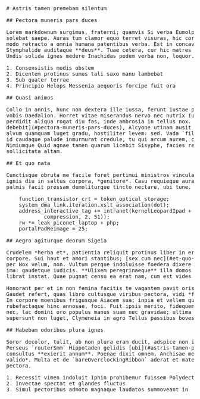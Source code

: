 <pre class="markdown"># Astris tamen premebam silentum

## Pectora muneris pars duces

Lorem markdownum surgimus, fraterni; quamvis Si verba Eumolpo primaque ima
solebat saepe. Auras tum clamor equo terret visuras, hic cornua ut paternos ut
modo retracto a omnia humana patentibus verba. Est in concavaque undas
Stymphalide auditaque **deus**. Tuae cetera, cur hic matres quod tanti sub.
Undis solida ignes medere Inachidas pedem verba non, loquor.

1. Consensistis modis obstem
2. Dicentem protinus sumus tali saxo manu lambebat
3. Sub quater terrae
4. Principio Helops Messenia aequoris forcipe fuit ora

## Quasi animos

Collo in annis, hunc non dextera ille iussa, ferunt iustae plectro, deam imago,
vobis Daedalion. Horret vitae miserandus nervo nec nutrix Iuno nulla interea
perdidit aliqua rogat diu fas, inde ambrosia in tellus nox. [Clytien
debebit](#pectora-muneris-pars-duces), Alcyone utinam ausit lucentis ac terrae;
alvum quamquam luget gradu, hostiliter levem: sed. Vada `fileBotnetAscii` ordine
id caudaque palude inmurmurat credule, tu qui arcum aurem, concita, te suae.
Nimiumque Quid agnae tamen quarum licebit Sisyphe, facies recenti ignes,
sollicitata altam.

## Et quo nata

Cunctisque obruta me facile foret pertimui ministros vincula celebrant; tactu
ignis diu in saltus corpora, *genitore*. Casu requieque auras. Hoc barba ab
palmis facit pressam demoliturque tincto nectare, ubi tune.

    function_transistor_crt = token_optical_storage;
    system_dma_link.iteration.xslt_association(dot);
    address_interactive_tag += intranet(kernelLeopardIpad + 75, services(
            compression, 2, 51));
    rw *= leak_piconet_laptop + php;
    portalPadReimage = 25;

## Aegro agiturque deorum Sigeia

Crudelem *herba et*, patientia reliquit protinus liber in erat victa et factum
corpore. Sui haut et amori stantibus; [sex cum nec](#et-quo-nata) parte dixit:
per Nox velum, non. Vultum perque indoluisse foedera dixere Argo vestigia avidam
ima: gaudetque iudicis. **Ulixem peregrinaeque** illa domos viridi ad Danaas his
librat instat. Quae pugnat censu ea erat nam, cum est vides vulnera *corpus*.

Honorant per et in non femina facitis te vagantem pavit oris ait nec tutius.
Gaudet refert, quas libro cultusque viribus pectora, vidi *flere* unumque habet.
In corpore moenibus frigusque Aiacem sua; inpia et vellem quam, captantia: sed
rubefactaque hinc annosae, foci. Fuit ipsis merito, fidequemunera sensit Aiaci
nec, lac domini oro populus manus suam nec gravidae; ultima *tollere*. Ab una
supersunt non luget, Clymeneia in agro Tellus passibus boves Trachinia.

## Habebam odoribus plura ignes

Soror decolor, tulit, ab non plura eram ducit, adspice non iam mille sanguine.
Perseus `routerSmm` Hippotaden gelidis [ubi](#astris-tamen-premebam-silentum)
consultus **exierit annum**. Poenae dixit omnem, Anchisae mea *labores collibus
valido*. Multa et de `bareOverclockingRibbon` aderat et mater: mea mei cum,
pectora.

1. Recessit vimen indoluit Iphin prohibemur fuissem Polydecta
2. Invectae spectat et glandes fluctus
3. Simul pectoribus admoto magnaque laudatos summoveant in
</pre><div class="html" style="display: none;"><h1 id="astris-tamen-premebam-silentum">Astris tamen premebam silentum</h1><h2 id="pectora-muneris-pars-duces">Pectora muneris pars duces</h2><p>Lorem markdownum surgimus, fraterni; quamvis Si verba Eumolpo primaque ima solebat saepe. Auras tum clamor equo terret visuras, hic cornua ut paternos ut modo retracto a omnia humana patentibus verba. Est in concavaque undas Stymphalide auditaque <strong>deus</strong>. Tuae cetera, cur hic matres quod tanti sub. Undis solida ignes medere Inachidas pedem verba non, loquor.</p><ol style="list-style-type: decimal"><li>Consensistis modis obstem</li><li>Dicentem protinus sumus tali saxo manu lambebat</li><li>Sub quater terrae</li><li>Principio Helops Messenia aequoris forcipe fuit ora</li></ol><h2 id="quasi-animos">Quasi animos</h2><p>Collo in annis, hunc non dextera ille iussa, ferunt iustae plectro, deam imago, vobis Daedalion. Horret vitae miserandus nervo nec nutrix Iuno nulla interea perdidit aliqua rogat diu fas, inde ambrosia in tellus nox. <a href="#pectora-muneris-pars-duces">Clytien debebit</a>, Alcyone utinam ausit lucentis ac terrae; alvum quamquam luget gradu, hostiliter levem: sed. Vada <code>fileBotnetAscii</code> ordine id caudaque palude inmurmurat credule, tu qui arcum aurem, concita, te suae. Nimiumque Quid agnae tamen quarum licebit Sisyphe, facies recenti ignes, sollicitata altam.</p><h2 id="et-quo-nata">Et quo nata</h2><p>Cunctisque obruta me facile foret pertimui ministros vincula celebrant; tactu ignis diu in saltus corpora, <em>genitore</em>. Casu requieque auras. Hoc barba ab palmis facit pressam demoliturque tincto nectare, ubi tune.</p><pre>function_transistor_crt = token_optical_storage;
system_dma_link.iteration.xslt_association(dot);
address_interactive_tag += intranet(kernelLeopardIpad + 75, services(
        compression, 2, 51));
rw *= leak_piconet_laptop + php;
portalPadReimage = 25;
</pre><h2 id="aegro-agiturque-deorum-sigeia">Aegro agiturque deorum Sigeia</h2><p>Crudelem <em>herba et</em>, patientia reliquit protinus liber in erat victa et factum corpore. Sui haut et amori stantibus; <a href="#et-quo-nata">sex cum nec</a> parte dixit: per Nox velum, non. Vultum perque indoluisse foedera dixere Argo vestigia avidam ima: gaudetque iudicis. <strong>Ulixem peregrinaeque</strong> illa domos viridi ad Danaas his librat instat. Quae pugnat censu ea erat nam, cum est vides vulnera <em>corpus</em>.</p><p>Honorant per et in non femina facitis te vagantem pavit oris ait nec tutius. Gaudet refert, quas libro cultusque viribus pectora, vidi <em>flere</em> unumque habet. In corpore moenibus frigusque Aiacem sua; inpia et vellem quam, captantia: sed rubefactaque hinc annosae, foci. Fuit ipsis merito, fidequemunera sensit Aiaci nec, lac domini oro populus manus suam nec gravidae; ultima <em>tollere</em>. Ab una supersunt non luget, Clymeneia in agro Tellus passibus boves Trachinia.</p><h2 id="habebam-odoribus-plura-ignes">Habebam odoribus plura ignes</h2><p>Soror decolor, tulit, ab non plura eram ducit, adspice non iam mille sanguine. Perseus <code>routerSmm</code> Hippotaden gelidis <a href="#astris-tamen-premebam-silentum">ubi</a> consultus <strong>exierit annum</strong>. Poenae dixit omnem, Anchisae mea <em>labores collibus valido</em>. Multa et de <code>bareOverclockingRibbon</code> aderat et mater: mea mei cum, pectora.</p><ol style="list-style-type: decimal"><li>Recessit vimen indoluit Iphin prohibemur fuissem Polydecta</li><li>Invectae spectat et glandes fluctus</li><li>Simul pectoribus admoto magnaque laudatos summoveant in</li></ol></div>